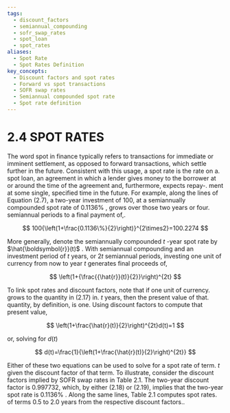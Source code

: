 ```yaml
---
tags:
  - discount_factors
  - semiannual_compounding
  - sofr_swap_rates
  - spot_loan
  - spot_rates
aliases:
  - Spot Rate
  - Spot Rates Definition
key_concepts:
  - Discount factors and spot rates
  - Forward vs spot transactions
  - SOFR swap rates
  - Semiannual compounded spot rate
  - Spot rate definition
---
```


# 2.4 SPOT RATES  

The word spot in finance typically refers to transactions for immediate or imminent settlement, as opposed to forward transactions, which settle further in the future. Consistent with this usage, a spot rate is the rate on a. spot loan, an agreement in which a lender gives money to the borrower at or around the time of the agreement and, furthermore, expects repay-. ment at some single, specified time in the future. For example, along the lines of Equation (2.7), a two-year investment of 100, at a semiannually compounded spot rate of $0.1136\%$ , grows over those two years or four. semiannual periods to a final payment of,.  

$$
100{\left(1+\frac{0.1136\%}{2}\right)}^{2\times2}=100.2274
$$  

More generally, denote the semiannually compounded $t$ -year spot rate by $\hat{\boldsymbol{r}}(t)$ . With semiannual compounding and an investment period of $t$ years, or $2t$ semiannual periods, investing one unit of currency from now to year $t$ generates final proceeds of,  

$$
\left(1+{\frac{{\hat{r}}(t)}{2}}\right)^{2t}
$$  

To link spot rates and discount factors, note that if one unit of currency. grows to the quantity in (2.17) in. $t$ years, then the present value of that. quantity, by definition, is one. Using discount factors to compute that present value,  

$$
\left(1+\frac{\hat{r}(t)}{2}\right)^{2t}d(t)=1
$$  

or, solving for $d(t)$  

$$
d(t)=\frac{1}{\left(1+\frac{\hat{r}(t)}{2}\right)^{2t}}
$$  

Either of these two equations can be used to solve for a spot rate of term. $t$ given the discount factor of that term. To illustrate, consider the discount factors implied by SOFR swap rates in Table 2.1. The two-year discount factor is 0.997732, which, by either (2.18) or (2.19), implies that the two-year spot rate is $0.1136\%$ . Along the same lines, Table 2.1 computes spot rates. of terms 0.5 to 2.0 years from the respective discount factors..  
